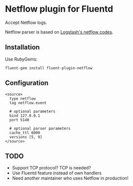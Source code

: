 # Netflow plugin for Fluentd

Accept Netflow logs.

Netflow parser is based on [Logstash's netflow codes](https://github.com/elasticsearch/logstash/blob/master/lib/logstash/codecs/netflow.rb).

## Installation

Use RubyGems:

    fluent-gem install fluent-plugin-netflow

## Configuration

    <source>
      type netflow
      tag netflow.event

      # optional parameters
      bind 127.0.0.1
      port 5140

      # optional parser parameters
      cache_ttl 6000
      versions [5, 9]
    </source>

## TODO

- Support TCP protocol? TCP is needed?
- Use Fluentd feature instead of own handlers
- Need another maintainer who uses Netflow in production!
